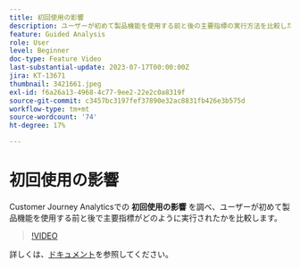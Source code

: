 ```yaml
---
title: 初回使用の影響
description: ユーザーが初めて製品機能を使用する前と後の主要指標の実行方法を比較した、Customer Journey Analyticsでの最初の使用の影響を説明します。
feature: Guided Analysis
role: User
level: Beginner
doc-type: Feature Video
last-substantial-update: 2023-07-17T00:00:00Z
jira: KT-13671
thumbnail: 3421661.jpeg
exl-id: f6a26a13-4968-4c77-9ee2-22e2c0a8319f
source-git-commit: c3457bc3197fef37890e32ac8831fb426e3b575d
workflow-type: tm+mt
source-wordcount: '74'
ht-degree: 17%

---
```


# 初回使用の影響

Customer Journey Analyticsでの **初回使用の影響** を調べ、ユーザーが初めて製品機能を使用する前と後で主要指標がどのように実行されたかを比較します。

>[!VIDEO](https://video.tv.adobe.com/v/3423498/?learn=on&captions=jpn)

詳しくは、[ドキュメント](https://experienceleague.adobe.com/docs/analytics-platform/using/guided-analysis/impact/first-use.html?lang=ja)を参照してください。
